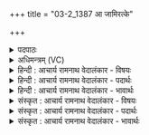 +++
title = "03-2_1387 आ जामिरत्के"

+++
<details><summary>पदपाठः</summary>

आ꣢। जा꣣मिः꣢। अ꣡त्के꣢꣯। अ꣣व्यत। भुजे꣢। न। पु꣣त्रः꣢। पु꣣त्। त्रः꣢। ओ꣣ण्योः꣣꣬। स꣡र꣢꣯त्। जा꣣रः꣢। न। यो꣡ष꣢꣯णाम्। व꣣रः꣢। न। यो꣡नि꣢꣯म्। आ꣣स꣡द꣢म्। आ꣣। स꣡द꣢꣯म्। १३८७।
</details>

<details><summary>अधिमन्त्रम् (VC)</summary>

- पवमानः सोमः
- प्रजापतिर्वैश्वामित्रो वाच्यो वा
- अनुष्टुप्
- गान्धारः
</details>

<details><summary>हिन्दी : आचार्य रामनाथ वेदालंकार - विषयः</summary>

अब उपासक कहता है।
</details>

<details><summary>हिन्दी : आचार्य रामनाथ वेदालंकार - पदार्थः</summary>

पदार्थान्वयभाषाः -  (जामिः) हमारा बन्धु परमेश्वर, हमारे द्वारा (अत्के) अन्तरात्मा में (अव्यत) लाया जा रहा है, (न) जैसे (पुत्रः) पुत्र (ओण्योः) माता-पिता की (भुजे) भुजा में लाया जाता है। वह (सरत्) हमारी ओर आ रहा है, (जारः न) जैसे सूर्य (योषणाम्) रात्रि के प्रति (सरत्) आता है और (वरः न) जैसे वर, कन्या से विवाह करके (योनिम्) घर में (आसदम्) रहने के लिए (सरत्) आता है ॥२॥ यहाँ उपमालङ्कार है ॥२॥
</details>

<details><summary>हिन्दी : आचार्य रामनाथ वेदालंकार - भावार्थः</summary>

भावार्थभाषाः -  पुत्र के समान,पत्नी के समान और घर के समान प्रिय परमेश्वर का प्रेम और श्रद्धा से ध्यान करके स्तोता-जन परम तृप्ति तथा आनन्द पाते हैं ॥२॥
</details>

<details><summary>संस्कृत : आचार्य रामनाथ वेदालंकार - विषयः</summary>

अथोपासको ब्रूते।
</details>

<details><summary>संस्कृत : आचार्य रामनाथ वेदालंकार - पदार्थः</summary>

पदार्थान्वयभाषाः -  जामिः अस्माकं (बन्धुभूतः) सोमः परमेश्वरः। [स नो॒ बन्धु॑र्जनि॒ता। य० ३२।१० इति स्मरणात्।] (अत्के) अन्तरात्मनि। अत सातत्यगमने। इण्भीकापाशल्यतिमर्चिभ्यः कन्। उ० ३।४३ इति कन् प्रत्ययः। ‘अततीति अत्कः वायुः आत्मा च’ इति दशपाद्युणादिवृत्तिकारः माणिक्यः। (अव्यत) आव्यत, (अस्माभिः) आनीयते। [अवतेर्गत्यर्थात् कर्मणि लङि आडागमाभावे रूपम्।] (न) यथा (पुत्रः) तनयः (ओण्योः) मातापित्रोः। [ओण्योः इति द्यावापृथिवीनामसु पठितम्। निघं० ३।३०। द्यौ॒॑३ष्पितः॒ पृथि॑वि॒ मातः॒। ऋ० ६।५१।५ इति वचनात् तयोर्मातापितृत्वम्।] (भुजे) बाहौ यथा आनीयते, स च (सरत्) अस्मान् प्रति आगच्छति, (जारः न) सूर्यो यथा (योषणाम्) रात्रिम् (सरत्) गच्छति। [इ॒षि॒रा योषा॑ युव॒तिर्दमू॑ना रात्री॑ दे॒वस्य॑ सवि॒तुर्भग॑स्य (अथ० १९।४९।१) इति वचनाद् रात्रिः सूर्यस्य योषा। आदित्योऽत्र जार उच्यते, रात्रेर्जरयिता। निरु० ३।१६। सरत् इति सृ गतौ धातोर्लेटि रूपम्।] अपि च (वरः न) वरः यथा, कन्यां विवाह्य (योनिम्) गृहम् (आसदम्) आसत्तुं (सरत्) आ गच्छति, तद्वत् ॥२॥ अत्रोपमालङ्कारः ॥२॥
</details>

<details><summary>संस्कृत : आचार्य रामनाथ वेदालंकार - भावार्थः</summary>

भावार्थभाषाः -  पुत्रवज्जायावद् गृहवच्च प्रियं परमेश्वरं प्रेम्णा श्रद्धया च हृदि ध्यात्वा स्तोतारः परमां तृप्तिमानन्दं च लभन्ते ॥२॥
</details>